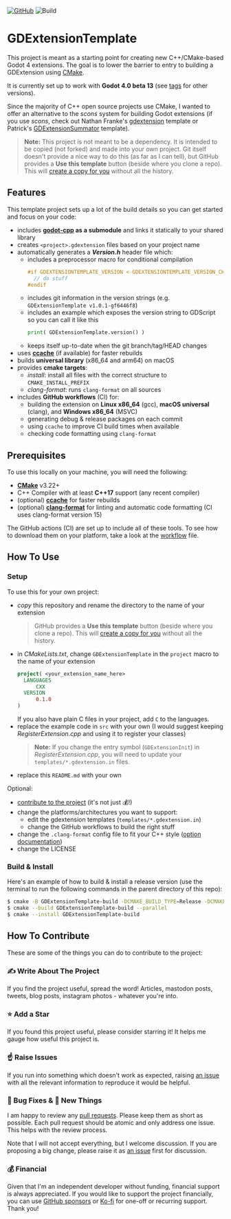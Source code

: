 [![GitHub](https://img.shields.io/github/license/asmaloney/GDExtensionTemplate)](LICENSE) ![Build](https://github.com/asmaloney/GDExtensionTemplate/actions/workflows/main.yml/badge.svg)

# GDExtensionTemplate

This project is meant as a starting point for creating new C++/CMake-based Godot 4 extensions. The goal is to lower the barrier to entry to building a GDExtension using [CMake](https://cmake.org).

It is currently set up to work with **Godot 4.0 beta 13** (see [tags](https://github.com/asmaloney/GDExtensionTemplate/tags) for other versions).

Since the majority of C++ open source projects use CMake, I wanted to offer an alternative to the _scons_ system for building Godot extensions (if you use _scons_, check out Nathan Franke's [gdextension](https://github.com/nathanfranke/gdextension) template or Patrick's [GDExtensionSummator](https://github.com/paddy-exe/GDExtensionSummator) template).

> **Note:** This project is not meant to be a dependency. It is intended to be copied (not forked) and made into your own project. Git itself doesn't provide a nice way to do this (as far as I can tell), but GitHub provides a **Use this template** button (beside where you clone a repo). This will [create a copy for you](https://docs.github.com/en/repositories/creating-and-managing-repositories/creating-a-repository-from-a-template) without all the history.

## Features

This template project sets up a lot of the build details so you can get started and focus on your code:

- includes **[godot-cpp](https://github.com/godotengine/godot-cpp) as a submodule** and links it statically to your shared library
- creates `<project>.gdextension` files based on your project name
- automatically generates a _**Version.h**_ header file which:
  - includes a preprocessor macro for conditional compilation
    ```cpp
    #if GDEXTENSIONTEMPLATE_VERSION < GDEXTENSIONTEMPLATE_VERSION_CHECK(2, 1, 0)
      // do stuff
    #endif
    ```
  - includes git information in the version strings (e.g. `GDExtensionTemplate v1.0.1-gf6446f8`)
  - includes an example which exposes the version string to GDScript so you can call it like this
    ```py
    print( GDExtensionTemplate.version() )
    ```
  - keeps itself up-to-date when the git branch/tag/HEAD changes
- uses **[ccache](https://ccache.dev/)** (if available) for faster rebuilds
- builds **universal library** (x86_64 and arm64) on macOS
- provides **cmake targets**:
  - _install_: install all files with the correct structure to `CMAKE_INSTALL_PREFIX`
  - _clang-format_: runs `clang-format` on all sources
- includes **GitHub workflows** (CI) for:
  - building the extension on **Linux x86_64** (gcc), **macOS universal** (clang), and **Windows x86_64** (MSVC)
  - generating debug & release packages on each commit
  - using `ccache` to improve CI build times when available
  - checking code formatting using `clang-format`

## Prerequisites

To use this locally on your machine, you will need the following:

- **[CMake](https://cmake.org/)** v3.22+
- C++ Compiler with at least **C++17** support (any recent compiler)
- (optional) **[ccache](https://ccache.dev/)** for faster rebuilds
- (optional) **[clang-format](https://clang.llvm.org/docs/ClangFormat.html)** for linting and automatic code formatting (CI uses clang-format version 15)

The GitHub actions (CI) are set up to include all of these tools. To see how to download them on your platform, take a look at the [workflow](.github/workflows/main.yml) file.

## How To Use

### Setup

To use this for your own project:

- _copy_ this repository and rename the directory to the name of your extension
  > GitHub provides a **Use this template** button (beside where you clone a repo). This will [create a copy for you](https://docs.github.com/en/repositories/creating-and-managing-repositories/creating-a-repository-from-a-template) without all the history.
- in _CMakeLists.txt_, change `GDExtensionTemplate` in the `project` macro to the name of your extension
  ```cmake
  project( <your_extension_name_here>
    LANGUAGES
        CXX
    VERSION
        0.1.0
  )
  ```
  If you also have plain C files in your project, add `C` to the languages.
- replace the example code in `src` with your own (I would suggest keeping _RegisterExtension.cpp_ and using it to register your classes)
  > **Note:** If you change the entry symbol (`GDExtensionInit`) in _RegisterExtension.cpp_, you will need to update your `templates/*.gdextension.in` files.
- replace this `README.md` with your own

Optional:

- [contribute to the project](#how-to-contribute) (it's not just 💰!)
- change the platforms/architectures you want to support:
  - edit the gdextension templates (`templates/*.gdextension.in`)
  - change the GitHub workflows to build the right stuff
- change the `.clang-format` config file to fit your C++ style ([option documentation](https://clang.llvm.org/docs/ClangFormatStyleOptions.html))
- change the LICENSE

### Build & Install

Here's an example of how to build & install a release version (use the terminal to run the following commands in the parent directory of this repo):

```sh
$ cmake -B GDExtensionTemplate-build -DCMAKE_BUILD_TYPE=Release -DCMAKE_INSTALL_PREFIX=GDExtensionTemplate-install GDExtensionTemplate
$ cmake --build GDExtensionTemplate-build --parallel
$ cmake --install GDExtensionTemplate-build
```

## How To Contribute

These are some of the things you can do to contribute to the project:

### ✍ Write About The Project

If you find the project useful, spread the word! Articles, mastodon posts, tweets, blog posts, instagram photos - whatever you're into.

### ⭐️ Add a Star

If you found this project useful, please consider starring it! It helps me gauge how useful this project is.

### ☝ Raise Issues

If you run into something which doesn't work as expected, raising [an issue](https://github.com/asmaloney/GDExtensionTemplate/issues) with all the relevant information to reproduce it would be helpful.

### 🐞 Bug Fixes & 🧪 New Things

I am happy to review any [pull requests](https://github.com/asmaloney/GDExtensionTemplate/pulls). Please keep them as short as possible. Each pull request should be atomic and only address one issue. This helps with the review process.

Note that I will not accept everything, but I welcome discussion. If you are proposing a big change, please raise it as [an issue](https://github.com/asmaloney/GDExtensionTemplate/issues) first for discussion.

### 💰 Financial

Given that I'm an independent developer without funding, financial support is always appreciated. If you would like to support the project financially, you can use [GitHub sponsors](https://github.com/sponsors/asmaloney) or [Ko-fi](https://ko-fi.com/asmaloney) for one-off or recurring support. Thank you!
